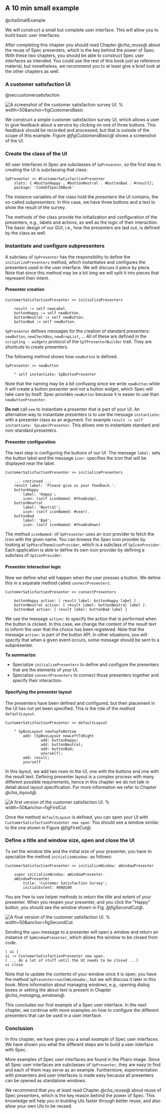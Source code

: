 ## A 10 min small example
@chaSmallExample

We will construct a small but complete user interface. This will allow you to build basic user interfaces.

After completing this chapter you should read Chapter *@cha_reuse@* about the reuse of Spec presenters, which is the key behind the power of Spec. With these two chapters, you should be able to construct Spec user interfaces as intended. You could use the rest of this book just as reference material, but nonetheless, we recommend you to at least give a brief look at the other chapters as well.

### A customer satisfaction UI
@seccustomersatisfaction

![A screenshot of the customer satisfaction survey UI. %  width=50&anchor=figCustomersBasic](figures/CustomersBasic.png)

We construct a simple customer satisfaction survey UI, which allows a user to give feedback about a service by clicking on one of three buttons. This feedback should be recorded and processed, but that is outside of the scope of this example. Figure *@figCustomersBasic@* shows a screenshot of the UI.


### Create the class of the UI


All user interfaces in Spec are subclasses of `SpPresenter`, so the first step in creating the UI is subclassing that class:

```
SpPresenter << #CustomerSatisfactionPresenter
	slots: { #buttonHappy . #buttonNeutral . #buttonBad . #result};
	package: 'CodeOfSpec20Book'
```

The instance variables of the class hold the _presenters_ the UI contains, the so-called _subpresenters_. In this case, we have three buttons and a text to show the result of the survey.

The methods of the class provide the initialization and configuration of the presenters, e.g., labels and actions, as well as the logic of their interaction. The basic design of our GUI, i.e., how the presenters are laid out, is defined by the class as well.

### Instantiate and configure subpresenters


A subclass of `SpPresenter` has the responsibility to define the `initializePresenters` method,
which instantiates and configures the presenters used in the user interface. We will discuss it piece by piece. Note that since this method may be a bit long we will split it into pieces that represent
their intent.

#### Presenter creation

```
CustomerSatisfactionPresenter >> initializePresenters

	result := self newLabel.
	buttonHappy := self newButton.
	buttonNeutral := self newButton.
	buttonBad := self newButton.
```


`SpPresenter` defines messages for the creation of standard presenters: `newButton`, `newCheckBox`, `newDropList`, … All of these are defined in the `scripting - widgets` protocol of the `SpTPresenterBuilder` trait. They are shortcuts to create presenters.

The following method shows how `newButton` is defined.

```
SpPresenter >> newButton

	^ self instantiate: SpButtonPresenter
```


Note that the naming may be a bit confusing since we write `newButton` while it will create a button _presenter_ and not a button _widget_, which Spec will take care by itself. Spec provides `newButton` because it is easier to use than `newButtonPresenter`.

**Do not** call `new` to instantiate a presenter that is part of your UI. An alternative way to instantiate presenters is to use the message `instantiate:` with a presenter class as an argument. For example `result := self instantiate: SpLabelPresenter`. This allows one to instantiate standard and non-standard presenters.

#### Presenter configuration

The next step is configuring the buttons of our UI. The message `label:` sets the button label and the message `icon:` specifies the icon that will be displayed near the label.

```
CustomerSatisfactionPresenter >> initializePresenters

	... continued ...
	result label: 'Please give us your feedback.'.
	buttonHappy
		label: 'Happy';
		icon: (self iconNamed: #thumbsUp).
	buttonNeutral
		label: 'Neutral';
		icon: (self iconNamed: #user).
	buttonBad
		label: 'Bad';
		icon: (self iconNamed: #thumbsDown)
```

The method `iconNamed:` of `SpPresenter` uses an icon provider to fetch the icon with the given name. You can browse the Spec icon provider by looking at `SpPharoThemeIconProvider`, which is a subclass of `SpIconProvider`. Each application is able to define its own icon provider by defining a subclass of `SpIconProvider`.

#### Presenter interaction logic

Now we define what will happen when the user presses a button. We define this in a separate method called `connectPresenters`:


```
CustomerSatisfactionPresenter >> connectPresenters

	buttonHappy action: [ result label: buttonHappy label ].
	buttonNeutral action: [ result label: buttonNeutral label ].
	buttonBad action: [ result label: buttonBad label ]
```


We use the message `action:` to specify the action that is performed when the button is clicked. In this case, we change the content of the result text to inform the user that the choice has been registered. Note that the message `action:` is part of the button API. In other situations, you will specify that when a given event occurs, some message should be sent to a subpresenter.

**To summarize:**

- Specialize `initializePresenters` to define and configure the presenters that are the elements of your UI.
- Specialize `connectPresenters` to connect those presenters together and specify their interaction.

#### Specifying the presenter layout

The presenters have been defined and configured, but their placement in the UI has not yet been specified. This is the role of the method `defaultLayout`.

```
CustomerSatisfactionPresenter >> defaultLayout

	^ SpBoxLayout newTopToBottom
		add: (SpBoxLayout newLeftToRight
				add: buttonHappy;
				add: buttonNeutral;
				add: buttonBad;
				yourself);
		add: result;
		yourself
```


In this layout, we add two rows to the UI, one with the buttons and one with the result text. Defining presenter layout is a complex process with many different possible requirements, hence in this chapter we do not talk in detail about layout specification. For more information we refer to Chapter *@cha_layout@*.

![A first version of the customer satisfaction UI. % width=50&anchor=figFirstCut](figures/FirstCut.png)

Once the method `defaultLayout` is defined, you can open your UI with `CustomerSatisfactionPresenter new open`. You should see a window similar to the one shown in Figure *@figFirstCut@*.


### Define a title and window size, open and close the UI


To set the window title and the initial size of your presenter, you have to specialize the method `initializeWindow:` as follows:

```
CustomerSatisfactionPresenter >> initializeWindow: aWindowPresenter

	super initializeWindow: aWindowPresenter.
	aWindowPresenter
		title: 'Customer Satisfaction Survey';
		initialExtent: 400@100
```


You are free to use helper methods to return the title and extent of your presenter. When you reopen your presenter, and you click the "Happy" button, you should see the window shown in Fig. *@figSecondCut@*.


![A final version of the customer satisfaction UI. % width=50&anchor=figSecondCut](figures/SecondCut.png)


Sending the `open` message to a presenter will open a window and return an instance of `SpWindowPresenter`, which allows the window to be closed from code.

```
| ui |
ui := CustomerSatisfactionPresenter new open.
[ ... do a lot of stuff until the UI needs to be closed ...]
ui close
```


Note that to update the contents of your window once it is open, you have the method `SpPresenter>>withWindowDo:`, but we will discuss it later in this book. More information about managing windows, e.g., opening dialog boxes or setting the about text is present in Chapter *@cha_managing_windows@*.

This concludes our first example of a Spec user interface. In the next chapter, we continue with more examples on how to configure the different presenters that can be used in a user interface.

### Conclusion


In this chapter, we have given you a small example of Spec user interfaces. We have shown you what the different steps are to build a user interface with Spec.

More examples of Spec user interfaces are found in the Pharo image. Since all Spec user interfaces are subclasses of `SpPresenter`, they are easy to find and each of them may serve as an example. Furthermore, experimentation with presenters and user interfaces is made easy because all presenters can be opened as standalone windows.

We recommend that you at least read Chapter *@cha_reuse@* about reuse of Spec presenters, which is the key reason behind the power of Spec. This knowledge will help you in building UIs faster through better reuse, and also allow your own UIs to be reused.
